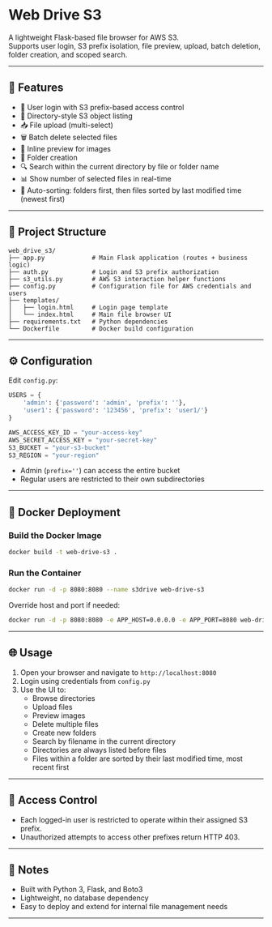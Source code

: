 # Web Drive S3

A lightweight Flask-based file browser for AWS S3.  
Supports user login, S3 prefix isolation, file preview, upload, batch deletion, folder creation, and scoped search.

---

## 🚀 Features

- 🔐 User login with S3 prefix-based access control
- 📂 Directory-style S3 object listing
- 📥 File upload (multi-select)
- 🗑️ Batch delete selected files
- 📎 Inline preview for images
- 📁 Folder creation
- 🔍 Search within the current directory by file or folder name
- 📊 Show number of selected files in real-time
- 🔢 Auto-sorting: folders first, then files sorted by last modified time (newest first)

---

## 📁 Project Structure

```
web_drive_s3/
├── app.py             # Main Flask application (routes + business logic)
├── auth.py            # Login and S3 prefix authorization
├── s3_utils.py        # AWS S3 interaction helper functions
├── config.py          # Configuration file for AWS credentials and users
├── templates/
│   ├── login.html     # Login page template
│   └── index.html     # Main file browser UI
├── requirements.txt   # Python dependencies
└── Dockerfile         # Docker build configuration
```

---

## ⚙️ Configuration

Edit `config.py`:

```python
USERS = {
    'admin': {'password': 'admin', 'prefix': ''},
    'user1': {'password': '123456', 'prefix': 'user1/'}
}

AWS_ACCESS_KEY_ID = "your-access-key"
AWS_SECRET_ACCESS_KEY = "your-secret-key"
S3_BUCKET = "your-s3-bucket"
S3_REGION = "your-region"
```

- Admin (`prefix=''`) can access the entire bucket
- Regular users are restricted to their own subdirectories

---

## 🐳 Docker Deployment

### Build the Docker Image

```bash
docker build -t web-drive-s3 .
```

### Run the Container

```bash
docker run -d -p 8080:8080 --name s3drive web-drive-s3
```

Override host and port if needed:

```bash
docker run -d -p 8080:8080 -e APP_HOST=0.0.0.0 -e APP_PORT=8080 web-drive-s3
```

---

## 🌐 Usage

1. Open your browser and navigate to `http://localhost:8080`
2. Login using credentials from `config.py`
3. Use the UI to:
   - Browse directories
   - Upload files
   - Preview images
   - Delete multiple files
   - Create new folders
   - Search by filename in the current directory
   - Directories are always listed before files
   - Files within a folder are sorted by their last modified time, most recent first
---

## 🔐 Access Control

- Each logged-in user is restricted to operate within their assigned S3 prefix.
- Unauthorized attempts to access other prefixes return HTTP 403.

---

## 📝 Notes

- Built with Python 3, Flask, and Boto3
- Lightweight, no database dependency
- Easy to deploy and extend for internal file management needs

---